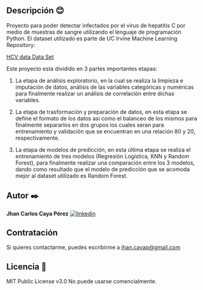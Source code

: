 ## Descripción 😊

Proyecto para poder detectar infectados por el virus de hepatitis C por medio de muestras de sangre utilizando el lenguaje de programación Python. 
El dataset utilizado es parte de UC Irvine Machine Learning Repository:

[HCV data Data Set](https://archive.ics.uci.edu/ml/datasets/HCV+data) 

Este proyecto esta dividido en 3 partes importantes etapas:
1. La etapa de análisis exploratorio, en la cual se realiza la limpieza e imputación de datos, análisis de las variables categóricas y numéricas para finalmente realizar un análisis de correlación entre dichas variables.

2. La etapa de trasformación y preparación de datos, en esta etapa se define el formato de los datos asi como el balanceo de los mismos para finalmente separarlos en dos grupos los cuales seran para entrenamiento y validación que se encuentran en una relación 80 y 20, respectivamente.

3. La etapa de modelos de predicción, en esta última etapa se realiza el entrenamiento de tres modelos (Regresión Logística, KNN y Random Forest), para finalmente realizar una comparación entre los 3 modelos, dando como resultado que el modelo de predicción que se acomoda mejor al dataset utilizado es Random Forest.


## Autor ✒️
**Jhan Carlos Caya Pérez**
[![linkedin](https://img.shields.io/static/v1?label=&message=linkedin&color=0e76a8&logo=linkedin&logoColor=white&style=for-the-badge)](https://www.linkedin.com/in/jhancp/)

## Contratación
Si quieres contactarme, puedes escribirme a jhan.cayap@gmail.com 

## Licencia 📄
MIT Public License v3.0
No puede usarse comencialmente.

